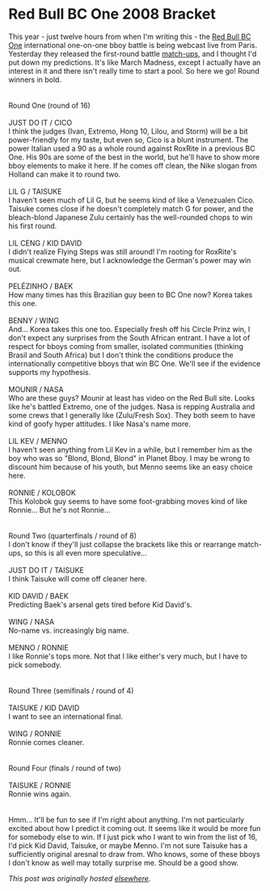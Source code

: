 # Red Bull BC One 2008 Bracket

<p>This year - just twelve hours from when I'm writing this - the <a href="http://redbullbcone.com/">Red Bull BC One</a> international one-on-one bboy battle is being webcast live from Paris.  Yesterday they released the first-round battle <a href="http://redbullbcone.com/blog/74/2008-11-04">match-ups</a>, and I thought I'd put down my predictions.  It's like March Madness, except I actually have an interest in it and there isn't really time to start a pool.  So here we go!  Round winners in bold.<br><br><br>Round One (round of 16)<br><span><br>JUST DO IT</span> / CICO<br>I think the judges (Ivan, Extremo, Hong 10, Lilou, and Storm)  will be a bit power-friendly for my taste, but even so, Cico is a blunt instrument.  The power Italian used a 90 as a whole round against RoxRite in a previous BC One.  His 90s are some of the best in the world, but he'll have to show more bboy elements to make it here.  If he comes off clean, the Nike slogan from Holland can make it to round two.<br><br>LIL G / <span>TAISUKE</span><br>I haven't seen much of Lil G, but he seems kind of like a Venezualen Cico.  Taisuke comes close if he doesn't completely match G for power, and the bleach-blond Japanese Zulu certainly has the well-rounded chops to win his first round.<br><br>LIL CENG / <span>KID DAVID</span><br>I didn't realize Flying Steps was still around!  I'm rooting for RoxRite's musical crewmate here, but I acknowledge the German's power may win out.<br><br>PELÉZINHO / <span>BAEK</span><br>How many times has this Brazilian guy been to BC One now?  Korea takes this one.<br><br>BENNY / <span>WING</span><br>And...  Korea takes this one too.  Especially fresh off his Circle Prinz win, I don't expect any surprises from the South African entrant.  I have a lot of respect for bboys coming from smaller, isolated communities (thinking Brasil and South Africa) but I don't think the conditions produce the internationally competitive bboys that win BC One.  We'll see if the evidence supports my hypothesis.<br><br>MOUNIR / <span>NASA</span><br>Who are these guys?  Mounir at least has video on the Red Bull site.  Looks like he's battled Extremo, one of the judges.  Nasa is repping Australia and some crews that I generally like (Zulu/Fresh Sox).  They both seem to have kind of goofy hyper attitudes.  I like Nasa's name more.<br><br>LIL KEV / <span>MENNO</span><br>I haven't seen anything from Lil Kev in a while, but I remember him as the boy who was so "Blond, Blond, Blond" in Planet Bboy.  I may be wrong to discount him because of his youth, but Menno seems like an easy choice here.<br><br><span>RONNIE</span> / KOLOBOK<br>This Kolobok guy seems to have some foot-grabbing moves kind of like Ronnie...  But he's not Ronnie...<br><br><br>Round Two (quarterfinals / round of 8)<br>I don't know if they'll just collapse the brackets like this or rearrange match-ups, so this is all even more speculative...<br><br>JUST DO IT / <span>TAISUKE</span><br><span><span><span><span></span></span></span></span>I<span><span><span><span></span></span></span> </span>think Taisuke will come off cleaner here.<br><span><br>KID DAVID</span> / BAEK<br><span><span><span></span></span></span>Predicting Baek's arsenal gets tired before Kid David's.<span><br><br>WING</span> / NASA<br>No-name vs. increasingly big name.<br><br>MENNO / <span>RONNIE</span><br>I like Ronnie's tops more.  Not that I like either's very much, but I have to pick somebody.<br><br><br>Round Three (semifinals / round of 4)<br><br><span>TAISUKE</span> / KID DAVID<br>I want to see an international final.<br><br>WING / <span>RONNIE</span><br>Ronnie comes cleaner.<br><br><br>Round Four (finals / round of two)<br><br>TAISUKE / <span>RONNIE</span><br>Ronnie wins again.<br><br><br>Hmm...  It'll be fun to see if I'm right about anything.  I'm not particularly excited about how I predict it coming out.  It seems like it would be more fun for somebody else to win.  If I just pick who I want to win from the list of 16, I'd pick Kid David, Taisuke, or maybe Menno.  I'm not sure Taisuke has a sufficiently original aresnal to draw from.  Who knows, some of these bboys I don't know as well may totally surprise me.  Should be a good show.</p>


*This post was originally hosted [elsewhere](http://planspace.blogspot.com/2008/11/red-bull-bc-one-2008-bracket.html).*
